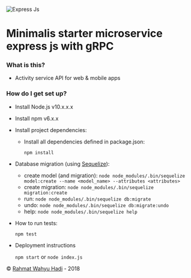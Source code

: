 


![Express Js](https://rishabh.io/recipes/img/004-express-js.png  "Express JS") 

# Minimalis starter microservice express js with gRPC #



### What is this? ###

* Activity service API for web & mobile apps

### How do I get set up? ###

* Install Node.js v10.x.x.x

* Install npm v6.x.x
    
* Install project dependencies:
    
    - Install all dependencies defined in package.json:
    
        `npm install`
    

* Database migration (using [Sequelize](http://docs.sequelizejs.com)):

    - create model (and migration): `node node_modules/.bin/sequelize model:create --name <model_name> --attributes <attributes>`
    - create migration: `node node_modules/.bin/sequelize migration:create`
    - run: `node node_modules/.bin/sequelize db:migrate`
    - undo: `node node_modules/.bin/sequelize db:migrate:undo`
    - help: `node node_modules/.bin/sequelize help`

* How to run tests:

    `npm test`

* Deployment instructions

    `npm start` or `node index.js`    



&copy; [Rahmat Wahyu Hadi](https://github.com/wahyuhadi/) - 2018